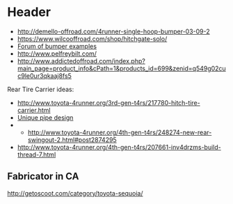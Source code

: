 <!-- TITLE: Bumpers -->
<!-- SUBTITLE: A quick summary of Bumpers -->

# Header


* http://demello-offroad.com/4runner-single-hoop-bumper-03-09-2
* https://www.wilcooffroad.com/shop/hitchgate-solo/
* [Forum of bumper examples](http://www.toyota-4runner.org/3rd-gen-t4rs/102876-bumper-list.html)
* http://www.pelfreybilt.com/
* http://www.addictedoffroad.com/index.php?main_page=product_info&cPath=1&products_id=699&zenid=q549g02cuc9le0ur3qkaaj8fs5

Rear Tire Carrier ideas:
* http://www.toyota-4runner.org/3rd-gen-t4rs/217780-hitch-tire-carrier.html
* [Unique pipe design](http://www.toyota-4runner.org/4th-gen-t4rs/248274-new-rear-swingout.html)
* * http://www.toyota-4runner.org/4th-gen-t4rs/248274-new-rear-swingout-2.html#post2874295
* http://www.toyota-4runner.org/4th-gen-t4rs/207661-inv4drzms-build-thread-7.html

## Fabricator in CA
http://getoscoot.com/category/toyota-sequoia/